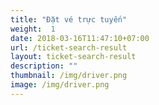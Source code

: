 ```yaml
---
title: "Đặt vé trực tuyến"
weight:  1
date: 2018-03-16T11:47:10+07:00
url: /ticket-search-result
layout: ticket-search-result
description: ""
thumbnail: /img/driver.png
image: /img/driver.png
---
```

